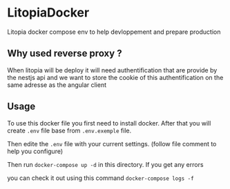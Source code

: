# LitopiaDocker
Litopia docker compose env to help devloppement and prepare production

## Why used reverse proxy ?
When litopia will be deploy it will need authentification that are provide by the nestjs api and we want to store 
the cookie of this authentification on the same adresse as the angular client

## Usage
To use this docker file you first need to install docker. After that you will create `.env` file base from `.env.exemple` file.

Then edite the `.env` file with your current settings. (follow file comment to help you configure) 

Then run `docker-compose up -d` in this directory. If you get any errors

you can check it out using this command `docker-compose logs -f`